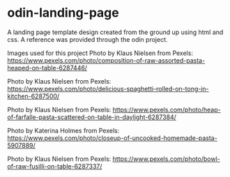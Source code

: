 # odin-landing-page
A landing page template design created from the ground up using html and css. A reference was provided through the odin project. 





Images used for this project
Photo by Klaus Nielsen from Pexels: https://www.pexels.com/photo/composition-of-raw-assorted-pasta-heaped-on-table-6287446/

Photo by Klaus Nielsen from Pexels: https://www.pexels.com/photo/delicious-spaghetti-rolled-on-tong-in-kitchen-6287500/

Photo by Klaus Nielsen from Pexels: https://www.pexels.com/photo/heap-of-farfalle-pasta-scattered-on-table-in-daylight-6287384/

Photo by Katerina Holmes from Pexels: https://www.pexels.com/photo/closeup-of-uncooked-homemade-pasta-5907889/

Photo by Klaus Nielsen from Pexels: https://www.pexels.com/photo/bowl-of-raw-fusilli-on-table-6287337/